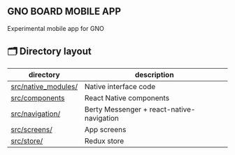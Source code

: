 ## GNO BOARD MOBILE APP

Experimental mobile app for GNO


## 🗂️ Directory layout

| directory                                            | description                                                                                    |
| ---------------------------------------------------- | ---------------------------------------------------------------------------------------------- |
| [src/native_modules/](./src/native_modules)              | Native interface code                                                                          |
| [src/components](./src/components)                       | React Native components                                                                        |
| [src/navigation/](./src/navigation)                      | Berty Messenger + react-native-navigation                                                      |
| [src/screens/](./src/screens)                            | App screens                                                                                    |
| [src/store/](./src/store)                                | Redux store                                                                                    |
